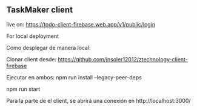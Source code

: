 ## TaskMaker client

live on: https://todo-client-firebase.web.app/v1/public/login

For local deployment

Como desplegar de manera local:

Clonar client desde: https://github.com/jnsoler12012/ztechnology-client-firebase


Ejecutar en ambos:
npm run install –legacy-peer-deps

npm run start

Para la parte de el client, se abrirá una conexión en http://localhost:3000/
